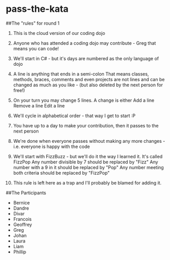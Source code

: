 # pass-the-kata

##The "rules" for round 1
1.  This is the cloud version of our coding dojo

2.  Anyone who has attended a coding dojo may contribute - Greg that means you can code!

3.  We'll start in C# - but it's days are numbered as the only language of dojo

4.  A line is anything that ends in a semi-colon
    That means classes, methods, braces, comments and even projects are not lines and can be changed as much as you like - (but also deleted by the next person for free!)

5.  On your turn you may change 5 lines. A change is either
    Add a line
    Remove a line
    Edit a line

6.  We'll cycle in alphabetical order - that way I get to start :P

7.  You have up to a day to make your contribution, then it passes to the next person

8.  We're done when everyone passes without making any more changes - i.e. everyone is happy with the code

9.  We'll start with FizzBuzz - but we'll do it the way I learned it. 
    It's called FizzPop
    Any number divisible by 7 should be replaced by "Fizz"
    Any number with a 9 in it should be replaced by "Pop"
    Any number meeting both criteria should be replaced by "FizzPop"
    
10.  This rule is left here as a trap and I'll probably be blamed for adding it.
    
##The Participants

*  Bernice
*  Dandre
*  Divar 
*  Francois 
*  Geoffrey 
*  Greg 
*  Johan
*  Laura 
*  Liam
*  Phillip




